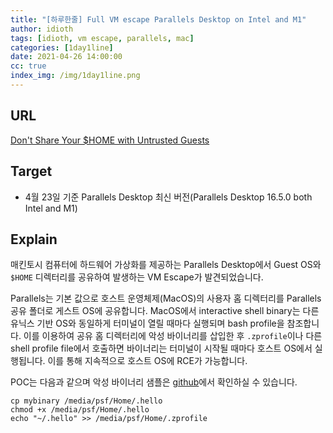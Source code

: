 ```yaml
---
title: "[하루한줄] Full VM escape Parallels Desktop on Intel and M1"
author: idioth
tags: [idioth, vm escape, parallels, mac]
categories: [1day1line]
date: 2021-04-26 14:00:00
cc: true
index_img: /img/1day1line.png
---
```


## URL 

[Don't Share Your $HOME with Untrusted Guests](https://zerodayengineering.com/blog/dont-share-your-home.html)



## Target

- 4월 23일 기준 Parallels Desktop 최신 버전(Parallels Desktop 16.5.0 both Intel and M1)



## Explain

매킨토시 컴퓨터에 하드웨어 가상화를 제공하는 Parallels Desktop에서 Guest OS와 `$HOME` 디렉터리를 공유하여 발생하는 VM Escape가 발견되었습니다.

Parallels는 기본 값으로 호스트 운영체제(MacOS)의 사용자 홈 디렉터리를 Parallels 공유 폴더로 게스트 OS에 공유합니다. MacOS에서 interactive shell binary는 다른 유닉스 기반 OS와 동일하게 터미널이 열릴 때마다 실행되며 bash profile을 참조합니다. 이를 이용하여 공유 홈 디렉터리에 악성 바이너리를 삽입한 후 `.zprofile`이나 다른 shell profile file에서 호출하면 바이너리는 터미널이 시작될 때마다 호스트 OS에서 실행됩니다. 이를 통해 지속적으로 호스트 OS에 RCE가 가능합니다.

POC는 다음과 같으며 악성 바이너리 샘플은 [github](https://github.com/badd1e/Proof-of-Concept/tree/main/prl_not0day)에서 확인하실 수 있습니다.

```
cp mybinary /media/psf/Home/.hello
chmod +x /media/psf/Home/.hello
echo "~/.hello" >> /media/psf/Home/.zprofile
```